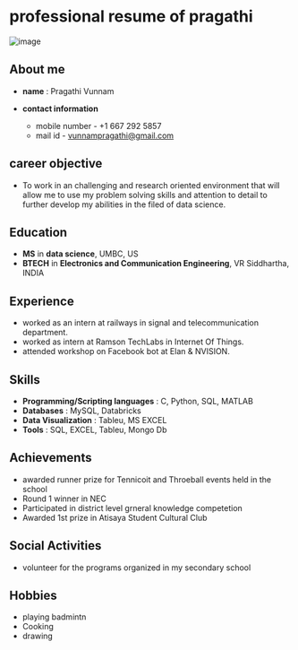 # professional resume of pragathi

![image](https://user-images.githubusercontent.com/112585191/188331815-2ffbc03f-7c95-428b-bdaf-d818f177007e.png)

## About me

* **name** : Pragathi Vunnam
* **contact information** 

    * mobile number - +1 667 292 5857
    * mail id - vunnampragathi@gmail.com
    
## career objective
* To work in an challenging and research oriented environment that will allow me to use my problem solving skills and attention to detail to further develop my abilities in the filed of data science.

## Education
* **MS** in **data science**, UMBC, US
* **BTECH** in **Electronics and Communication Engineering**, VR Siddhartha, INDIA

## Experience
* worked as an intern at railways in signal and telecommunication department.
* worked as intern at Ramson TechLabs in Internet Of Things.
* attended workshop on Facebook bot at Elan & NVISION.

## Skills
* **Programming/Scripting languages** : C, Python, SQL, MATLAB
* **Databases** : MySQL, Databricks
* **Data Visualization** : Tableu, MS EXCEL
* **Tools** : SQL, EXCEL, Tableu, Mongo Db


## Achievements
* awarded runner prize for Tennicoit and Throeball events held in the school
* Round 1 winner in NEC
* Participated in district level grneral knowledge competetion
* Awarded 1st prize in Atisaya Student Cultural Club

## Social Activities
* volunteer for the programs organized in my secondary school

## Hobbies
* playing badmintn
* Cooking
* drawing
